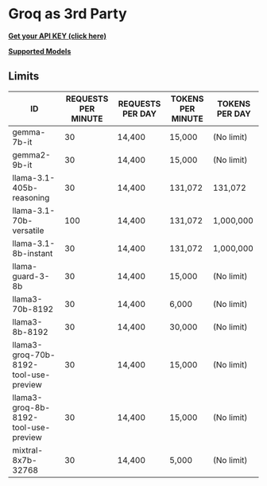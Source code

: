 

# Groq as 3rd Party

**[Get your API KEY (click here)](https://console.groq.com/keys)**

**[Supported Models](https://console.groq.com/keys)**


## Limits

| ID | REQUESTS PER MINUTE | REQUESTS PER DAY | TOKENS PER MINUTE | TOKENS PER DAY |
| --- | --- | --- | --- | --- |
| gemma-7b-it | 30 | 14,400 | 15,000 | (No limit) |
| gemma2-9b-it | 30 | 14,400 | 15,000 | (No limit) |
| llama-3.1-405b-reasoning | 30 | 14,400 | 131,072 | 131,072 |
| llama-3.1-70b-versatile | 100 | 14,400 | 131,072 | 1,000,000 |
| llama-3.1-8b-instant | 30 | 14,400 | 131,072 | 1,000,000 |
| llama-guard-3-8b | 30 | 14,400 | 15,000 | (No limit) |
| llama3-70b-8192 | 30 | 14,400 | 6,000 | (No limit) |
| llama3-8b-8192 | 30 | 14,400 | 30,000 | (No limit) |
| llama3-groq-70b-8192-tool-use-preview | 30 | 14,400 | 15,000 | (No limit) |
| llama3-groq-8b-8192-tool-use-preview | 30 | 14,400 | 15,000 | (No limit) |
| mixtral-8x7b-32768 | 30 | 14,400 | 5,000 | (No limit) |
